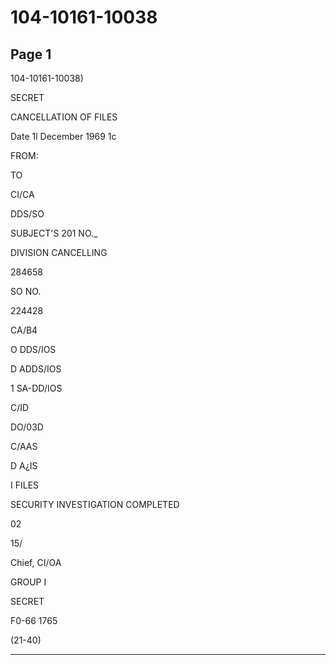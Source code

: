 # 104-10161-10038

## Page 1

104-10161-10038)

SECRET

CANCELLATION OF FILES

Date 1l December 1969 1c

FROM:

TO

CI/CA

DDS/SO

SUBJECT'S 201 NO._

DIVISION CANCELLING

284658

SO NO.

224428

CA/B4

O DDS/IOS

D ADDS/IOS

1 SA-DD/IOS

C/ID

DO/03D

C/AAS

D A¿IS

I FILES

SECURITY INVESTIGATION COMPLETED

02

15/

Chief, CI/OA

GROUP I

SECRET

F0-66 1765

(21-40)

---

